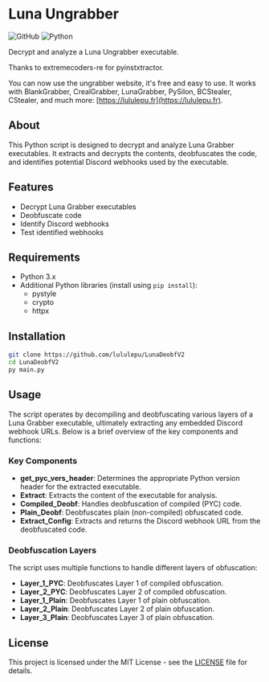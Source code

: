 # Luna Ungrabber

![GitHub](https://img.shields.io/github/license/lululepu/LunaDeobfV2)
![Python](https://img.shields.io/badge/Python-3.x-blue)

Decrypt and analyze a Luna Ungrabber executable.

Thanks to extremecoders-re for pyinstxtractor.

You can now use the ungrabber website, it's free and easy to use. It works with BlankGrabber, CrealGrabber, LunaGrabber, PySilon, BCStealer, CStealer, and much more: [https://lululepu.fr](https://lululepu.fr).

## About

This Python script is designed to decrypt and analyze Luna Grabber executables. It extracts and decrypts the contents, deobfuscates the code, and identifies potential Discord webhooks used by the executable.

## Features

- Decrypt Luna Grabber executables
- Deobfuscate code
- Identify Discord webhooks
- Test identified webhooks

## Requirements

- Python 3.x
- Additional Python libraries (install using `pip install`):
  - pystyle
  - crypto
  - httpx

## Installation

```bash
git clone https://github.com/lululepu/LunaDeobfV2
cd LunaDeobfV2
py main.py
```

## Usage

The script operates by decompiling and deobfuscating various layers of a Luna Grabber executable, ultimately extracting any embedded Discord webhook URLs. Below is a brief overview of the key components and functions:

### Key Components

- **get_pyc_vers_header**: Determines the appropriate Python version header for the extracted executable.
- **Extract**: Extracts the content of the executable for analysis.
- **Compiled_Deobf**: Handles deobfuscation of compiled (PYC) code.
- **Plain_Deobf**: Deobfuscates plain (non-compiled) obfuscated code.
- **Extract_Config**: Extracts and returns the Discord webhook URL from the deobfuscated code.

### Deobfuscation Layers

The script uses multiple functions to handle different layers of obfuscation:
- **Layer_1_PYC**: Deobfuscates Layer 1 of compiled obfuscation.
- **Layer_2_PYC**: Deobfuscates Layer 2 of compiled obfuscation.
- **Layer_1_Plain**: Deobfuscates Layer 1 of plain obfuscation.
- **Layer_2_Plain**: Deobfuscates Layer 2 of plain obfuscation.
- **Layer_3_Plain**: Deobfuscates Layer 3 of plain obfuscation.

## License

This project is licensed under the MIT License - see the [LICENSE](LICENSE) file for details.
